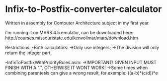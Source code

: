 # Infix-to-Postfix-converter-calculator
Written in assembly for Computer Architecture subject in my first year.

i'm running it on MARS 4.5 emulator, can be downloaded here: http://courses.missouristate.edu/kenvollmar/mars/download.htm

Restrictions: 
  -Both calculators:
     ->Only use integers;
     ->The division will only return the integer part.
     
  -InfixToPostfixWithPriorityRules.asm:
     ->IMPORTANT! GIVEN INPUT MUST FINISH WITH A ".", OTHERWISE IT WONT WORK!
     ->Some times when combining parentesis can give a wrong result, for exemple: ((a-b)*(c/d))*e
